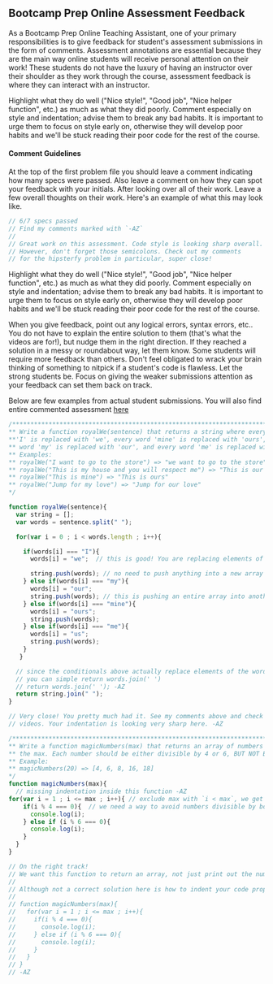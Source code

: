 ## Bootcamp Prep Online Assessment Feedback

As a Bootcamp Prep Online Teaching Assistant, one of your primary responsibilities
is to give feedback for student's assessment submissions in the form of comments.
Assessment annotations are essential because they are the main way online students
will receive personal attention on their work! These students do not have the
luxury of having an instructor over their shoulder as they work through the course,
assessment feedback is where they can interact with an instructor.

Highlight what they do well ("Nice style!", "Good job", "Nice helper function", etc.)
as much as what they did poorly. Comment especially on style and indentation; advise them to
break any bad habits. It is important to urge them to focus on style early on,
otherwise they will develop poor habits and we'll be stuck reading their poor code
for the rest of the course.

#### Comment Guidelines

At the top of the first problem file you should leave a comment indicating how
many specs were passed. Also leave a comment on how they can spot your feedback
with your initials. After looking over all of their work. Leave a few overall
thoughts on their work. Here's an example of what this may look like.

```js
// 6/7 specs passed
// Find my comments marked with `-AZ`
//
// Great work on this assessment. Code style is looking sharp overall.
// However, don't forget those semicolons. Check out my comments
// for the hipsterfy problem in particular, super close!
```

Highlight what they do well ("Nice style!", "Good job", "Nice helper function", etc.)
as much as what they did poorly. Comment especially on style and indentation; advise them to
break any bad habits. It is important to urge them to focus on style early on,
otherwise they will develop poor habits and we'll be stuck reading their poor code
for the rest of the course.

When you give feedback, point out any logical errors, syntax errors, etc.. You do not
have to explain the entire solution to them (that's what the videos are for!), but
nudge them in the right direction. If they reached a solution in a messy or roundabout way,
let them know. Some students will require more feedback than others. Don't feel
obligated to wrack your brain thinking of something to nitpick if a student's code
is flawless. Let the strong students be. Focus on giving the weaker submissions
attention as your feedback can set them back on track.

Below are few examples from actual student submissions. You will also find entire
commented assessment [here][example-assessments]

```js
/******************************************************************************
** Write a function royalWe(sentence) that returns a string where every word
**'I' is replaced with 'we', every word 'mine' is replaced with 'ours', every
** word 'my' is replaced with 'our', and every word 'me' is replaced with "us"
** Examples:
** royalWe("I want to go to the store") => "we want to go to the store"
** royalWe("This is my house and you will respect me") => "This is our house and you will respect us"
** royalWe("This is mine") => "This is ours"
** royalWe("Jump for my love") => "Jump for our love"
*/

function royalWe(sentence){
  var string = [];
  var words = sentence.split(" ");

  for(var i = 0 ; i < words.length ; i++){

    if(words[i] === "I"){
      words[i] = "we";  // this is good! You are replacing elements of the array. -AZ

      string.push(words); // no need to push anything into a new array -AZ
    } else if(words[i] === "my"){
      words[i] = "our";
      string.push(words); // this is pushing an entire array into another array -AZ
    } else if(words[i] === "mine"){
      words[i] = "ours";
      string.push(words);
    } else if(words[i] === "me"){
      words[i] = "us";
      string.push(words);
    }
   }

  // since the conditionals above actually replace elements of the words array,
  // you can simple return words.join(' ')
  // return words.join(' '); -AZ
  return string.join(" ");
}

// Very close! You pretty much had it. See my comments above and check out our solution
// videos. Your indentation is looking very sharp here. -AZ
```

```js
/******************************************************************************
** Write a function magicNumbers(max) that returns an array of numbers up to
** the max. Each number should be either divisible by 4 or 6, BUT NOT BOTH.
** Example:
** magicNumbers(20) => [4, 6, 8, 16, 18]
*/
function magicNumbers(max){
  // missing indentation inside this function -AZ
for(var i = 1 ; i <= max ; i++){ // exclude max with `i < max`, we get this info from the example -AZ
    if(i % 4 === 0){  // we need a way to avoid numbers divisible by both -AZ
      console.log(i);
    } else if (i % 6 === 0){
      console.log(i);
    }
  }
}

// On the right track!
// We want this function to return an array, not just print out the numbers -AZ
//
// Although not a correct solution here is how to indent your code properly:
//
// function magicNumbers(max){
//   for(var i = 1 ; i <= max ; i++){
//     if(i % 4 === 0){
//       console.log(i);
//     } else if (i % 6 === 0){
//       console.log(i);
//     }
//   }
// }
// -AZ
```

[example-assessments]: ./example_commented_assessments
